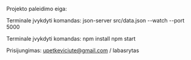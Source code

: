 Projekto paleidimo eiga:



Terminale įvykdyti komandas: json-server src/data.json --watch --port 5000

Terminale įvykdyti komandas: npm install npm start

Prisijungimas: upetkeviciute@gmail.com / labasrytas